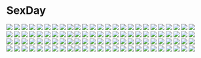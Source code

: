 # SexDay
![](https://konachan.com/image/828bcd43f866de6c1d0227de5e44da53/Konachan.com%20-%2085314%20all_male%20flowers%20guitar%20instrument%20japanese_clothes%20kimono%20male%20namine_ritsu%20purple_eyes%20red%20red_hair%20trap%20utau.jpg)
![](https://konachan.com/jpeg/5f1b4d5cc0462877b69732f36fd0e8df/Konachan.com%20-%2068002%20pointed_ears%20seraphina.jpg)
![](https://konachan.com/jpeg/a860ec6f78e78846bcaaf1be40febf9b/Konachan.com%20-%2076270%20akane_iro_ni_somaru_saka%20katagiri_yuuhi%20panties%20see_through%20thighhighs%20underwear.jpg)
![](https://konachan.com/jpeg/11c68c4ab3a451f4fcc85c56fc3c1322/Konachan.com%20-%20288133%202girls%20anthropomorphism%20barefoot%20bed%20blush%20bondage%20breast_grab%20brown_hair%20girls_frontline%20haneru%20headband%20long_hair%20rope%20scan%20yellow_eyes%20yuri.jpg)
![](https://konachan.com/jpeg/739f70d76944dc723bc2665a7a52c644/Konachan.com%20-%20203010%20elbow_gloves%20gloves%20mechagirl%20original%20samidare_%28okayou%29%20white_hair.jpg)
![](https://konachan.com/image/7fa15eb8cbd4dfe8787cb3c3a1419f07/Konachan.com%20-%2023489%20air%20angel%20kanna%20kannabi_no_mikoto%20key%20visualart%20wings.jpg)
![](https://konachan.com/image/845ffe25e5ac94f6c2face2469ee3200/Konachan.com%20-%20171717%20aizawa_inori%20animal%20blonde_hair%20blue_eyes%20book%20cat%20computer%20doll%20gloves%20headphones%20madobe_ai%20madobe_yuu%20microsoft%20os-tan%20phone%20ponytail%20thighhighs.jpg)
![](https://konachan.com/jpeg/0eb999f97b1dd2e2dae1f7d5013989c1/Konachan.com%20-%20303720%20anus%20blonde_hair%20blush%20breasts%20censored%20cube%20game_cg%20kantoku%20long_hair%20navel%20nude%20purple_eyes%20pussy%20rana_liddell-hart%20spread_legs.jpg)
![](https://konachan.com/image/0eeea96d9733fe4f4d70b4cf06d9642b/Konachan.com%20-%20170184%20armor%20black_hair%20blue_eyes%20gun%20hat%20knife%20lightsaber%20snow%20snowman%20stars%20suweeka%20terraria%20watermark%20weapon%20wings.jpg)
![](https://konachan.com/image/44d60a76debf31016f198cd4b38359a2/Konachan.com%20-%20300700%20arknights%20kurasamerukia%20long_hair%20navel%20nian_%28arknights%29%20pointed_ears%20purple_eyes%20shorts%20white_hair.jpg)
![](https://konachan.com/image/05935f38da1a5f857d4b2a30f8c0c4ca/Konachan.com%20-%20173747%20barefoot%20black_hair%20blue_eyes%20blue_hair%20bow%20glasses%20green_eyes%20kneehighs%20long_hair%20pink_hair%20red_hair%20stockings%20tezuka_rin%20tie%20twintails%20yukira0.jpg)
![](https://konachan.com/image/2c5d869a83e3a5bf0018cd69d2feae87/Konachan.com%20-%207679%20blue_eyes%20brown_hair%20dress%20flowers%20gray_hair%20hat%20wings%20ys.jpg)
![](https://konachan.com/jpeg/50b562bc37d72d2b5b78b2915320f950/Konachan.com%20-%20225055%202girls%20ass%20blonde_hair%20blue_eyes%20blush%20breast_grab%20breasts%20girls_frontline%20gray_hair%20ian_wang%20long_hair%20red_eyes%20rubber_duck%20thighhighs%20towel%20water.jpg)
![](https://konachan.com/image/c3fc252060c0e01e8bbd75c64db4f791/Konachan.com%20-%20235682%20bed%20black_hair%20bow%20braids%20breasts%20bunny_ears%20bunnygirl%20chomusuke%20dress%20long_hair%20pantyhose%20red_eyes%20signed%20tail%20thighhighs%20tie%20watermark%20zoom_layer.jpg)
![](https://konachan.com/image/84e7cc337df4b2f75572a970bd254c16/Konachan.com%20-%20137017%20catherine%20catherine_%28character%29.jpg)
![](https://konachan.com/jpeg/94a9ba951be4e609235de5c9c8fa6996/Konachan.com%20-%20249740%20blonde_hair%20blush%20book%20breasts%20dandelion%20game_cg%20nipples%20panties%20pantyhose%20pussy%20spread_legs%20spread_pussy%20torn_clothes%20uncensored%20underwear.jpg)
![](https://konachan.com/jpeg/9be6191fb882cc740d66c263f5135720/Konachan.com%20-%2087864%20blue_hair%20kawashima_ami%20long_hair%20toradora%20white.jpg)
![](https://konachan.com/jpeg/d841d914a129258411a13e208661128f/Konachan.com%20-%20195688%20blonde_hair%20breasts%20cleavage%20cross_ange%20gloves%20gun%20headphones%20megami%20nakajima_nagisa%20red_eyes%20scan%20short_hair%20torn_clothes%20underboob%20weapon.jpg)
![](https://konachan.com/jpeg/ad63bc9ecb4001ba355e18f51a60d8ec/Konachan.com%20-%20228973%20black_hair%20blush%20censored%20cum%20fellatio%20gloves%20green_eyes%20headband%20muririn%20ninja%20no_bra%20open_shirt%20penis%20scarf%20senren_banka%20short_hair%20wink%20yuzusoft.jpg)
![](https://konachan.com/jpeg/2ec6b05c237ebf53c43b8700f4286662/Konachan.com%20-%2065560%20asakura_nanao%20chikotam%20daidouji_ryouko%20lyrical_lyric%20mikeou%20tagme%20takami_rin.jpg)
![](https://konachan.com/jpeg/cd6135da567bac1aadfe1a9cc5bd91cb/Konachan.com%20-%20238368%20anthropomorphism%20ass%20close%20cropped%20hamakaze_%28kancolle%29%20kantai_collection%20nazu-na%20panties%20pantyhose%20skirt%20underwear%20waifu2x.jpg)
![](https://konachan.com/jpeg/df118a3ec7d25f211a32dd56907cbe78/Konachan.com%20-%20221673%20dress%20microphone%20mizuki_nana%20original%20ponytail%20tsubura.jpg)
![](https://konachan.com/jpeg/201d88358f099cb1c74af5911896e452/Konachan.com%20-%20123104%20game_cg%20nada_yuuki%20nanatsu_no_fushigi_no_owarutoki%20tomariyama_fumi%20ueda_ryou.jpg)
![](https://konachan.com/image/7d4582f48525491a0a1beeab2026de02/Konachan.com%20-%20156057%20fujiwara_no_mokou%20lowlight_kirilenko%20tagme%20touhou.jpg)
![](https://konachan.com/image/9c86c74f4ba3c3b26af2fc817035819a/Konachan.com%20-%20261310%20barefoot%20bed%20black_hair%20blush%20bow%20bra%20breasts%20choker%20drink%20garter%20idolmaster%20long_hair%20navel%20nude%20phone%20short_hair%20skirt%20twintails%20underwear%20wristwear.jpg)
![](https://konachan.com/image/8acd39e6d05d6bb28f78998f553ee640/Konachan.com%20-%20111669%20anjou_naruko%20ano_hi_mita_hana_no_namae_wo_bokutachi_wa_mada_shiranai%20glasses%20honma_meiko%20jpeg_artifacts%20tsurumi_chiriko.jpg)
![](https://konachan.com/image/2bd511f64c814ece83356891782a1018/Konachan.com%20-%20150173%20bakemonogatari%20bra%20breasts%20cleavage%20glasses%20hanekawa_tsubasa%20mizuki_makoto%20monogatari_%28series%29%20panties%20underwear.jpg)
![](https://konachan.com/jpeg/7b7310cb8d5b8205486aa920fc58ec6e/Konachan.com%20-%2018885%20hanbun_no_tsuki_ga_noboru_sora%20hiiragi_miki%20lucky_star%20parody%20white.jpg)
![](https://konachan.com/jpeg/4e028a81e8dc0a79b9361bfb60c7fa16/Konachan.com%20-%20289751%20barefoot%20bed%20blue_hair%20breasts%20cropped%20dress%20nijisanji%20shizuka_rin%20short_hair%20skirt_lift%20uekusa%20yellow_eyes.jpg)
![](https://konachan.com/image/4f2065d0c3a88426472e6b9f490f8a79/Konachan.com%20-%20201915%20male%20megurine_luka%20vocaloid.jpg)
![](https://konachan.com/jpeg/2ea3fc659df6fa97b4b2ac249abcc86d/Konachan.com%20-%20271333%20bikini%20black_hair%20bow%20choker%20flat_chest%20food%20ice_cream%20long_hair%20nanahime_%28aoi%29%20original%20popsicle%20purple_eyes%20signed%20spread_legs%20swimsuit%20thighhighs.jpg)
![](https://konachan.com/jpeg/067eb340a67d14795cb4c6ee025dc444/Konachan.com%20-%20251983%202girls%20aqua_eyes%20blush%20catgirl%20choker%20fang%20gothic%20headdress%20kanora%20lalafell%20loli%20long_hair%20miqo%27te%20ponytail%20ribbons%20short_hair%20signed%20tattoo%20waifu2x.jpg)
![](https://konachan.com/image/f1e7ad1f1549014fcdf8f6e05f2fdfdd/Konachan.com%20-%2083660%20blue_eyes%20blue_hair%20breasts%20cleavage%20deep-sea_girl_%28vocaloid%29%20dress%20hatsune_miku%20long_hair%20mariwai_%28marireroy%29%20twintails%20underwater%20vocaloid%20water.jpg)
![](https://konachan.com/image/c4e969c060d46ef055421ff17179acde/Konachan.com%20-%20210269%20blue_eyes%20forest%20hakurei_reimu%20japanese_clothes%20jpeg_artifacts%20long_hair%20miko%20torii%20touhou%20tree%20yukishiro_arute.jpg)
![](https://konachan.com/jpeg/0d1f9001cd5a8eca7affe3ad7b83dbf4/Konachan.com%20-%20181706%20flowers_%28game%29%20game_cg%20glasses%20hanabishi_rikka%20innocent_grey%20kousaka_mayuri%20ribbons%20school_uniform%20shirahane_suou%20sugina_miki.jpg)
![](https://konachan.com/jpeg/668d086c7d8b6adf18d4705493f306f4/Konachan.com%20-%20155772%20animal_ears%20blonde_hair%20blue_eyes%20breasts%20bunny_ears%20bunnygirl%20cleavage%20game_cg%20hapymaher%20koku%20navel%20panties%20purple_software%20stockings%20underwear.jpg)
![](https://konachan.com/image/2267671f5ce39e1638eedd946839c56e/Konachan.com%20-%2085898%20animal%20bird%20brown_hair%20building%20city%20clouds%20kentarou%20phone%20ruins%20school_uniform%20water.jpg)
![](https://konachan.com/image/7584a056e1b1831fc83a5c3a506cecce/Konachan.com%20-%20262328%20animal_ears%20breasts%20catgirl%20hinata_channel%20nanase_akira_%28iiiostiii%29%20nekomiya_hinata%20nipples%20thighhighs.jpg)
![](https://konachan.com/image/e537d561f4877e729beae9245c213b27/Konachan.com%20-%2084175%20akiyama_mio%20fujirin%20hirasawa_yui%20k-on%21%20kotobuki_tsumugi.jpg)
![](https://konachan.com/image/3625182856d4271fe6844987d347b4ac/Konachan.com%20-%20288732%20bou_nin%20clouds%20grass%20original%20polychromatic%20scenic.jpg)
![](https://konachan.com/image/7572576d52f944b9a917c5a3163fe78e/Konachan.com%20-%2021756%20flandre_scarlet%20touhou%20vampire.jpg)
![](https://konachan.com/image/83108382b85eb0580e726f74ae7dd476/Konachan.com%20-%2027782%20higurashi_no_naku_koro_ni%20panties%20ryuuguu_rena%20underwear%20white.jpg)
![](https://konachan.com/jpeg/91726c3703d22cdb4c5a0c87233205d2/Konachan.com%20-%20292354%20ange_katrina%20book%20daradarahundosi%20nijisanji%20red_eyes%20red_hair%20shade%20skirt%20staff%20tree.jpg)
![](https://konachan.com/jpeg/747b3ccd578fcf7efb80dfd70cc43b89/Konachan.com%20-%20284910%20ass%20blonde_hair%20braids%20breasts%20censored%20fate_%28series%29%20long_hair%20naturalton%20navel%20nipples%20spread_legs%20third-party_edit%20white%20yellow_eyes.jpg)
![](https://konachan.com/jpeg/d609dfcd539fd8f839f79908749525d0/Konachan.com%20-%20289022%20hatsune_miku%20sheepd%20vocaloid.jpg)
![](https://konachan.com/jpeg/11dfc9f4c6299d7c6621b57d5ff4805f/Konachan.com%20-%20131539%20black_hair%20blue_eyes%20blush%20clouds%20game_cg%20hontani_kanae%20saga_planets%20scarf%20shinonome_nozumu%20short_hair%20shorts%20sky%20snow%20snowman%20thighhighs.jpg)
![](https://konachan.com/image/836693eeeec735054ae5ef492f071c5b/Konachan.com%20-%2027781%20furude_rika%20higurashi_no_naku_koro_ni%20houjou_satoko%20maebara_keiichi%20ryuuguu_rena%20sonozaki_mion%20sonozaki_shion.jpg)
![](https://konachan.com/jpeg/525d705f12f82c9aa09d46293cddfb9b/Konachan.com%20-%20189928%20asahina_momoko%20barefoot%20bloomers%20blush%20brown_hair%20girlfriend_%28kari%29%20gym_uniform%20kaguyuu%20long_hair%20pink_eyes.jpg)
![](https://konachan.com/jpeg/d09fb5dbaf2f12d151b8fe741803fc6c/Konachan.com%20-%20205524%20animal%20barefoot%20book%20brown_eyes%20brown_hair%20hotatey%20long_hair%20original%20shorts%20tiger.jpg)
![](https://konachan.com/jpeg/a4d50a8a0f66ba894182996456c08ae3/Konachan.com%20-%20297685%20bee_%28deadflow%29%20christmas%20gray_hair%20hat%20horns%20kuryuu_kohaku%20orange_eyes%20original%20pointed_ears%20santa_hat%20tail.jpg)
![](https://konachan.com/image/d6c898d2993416140e0e185f2dded3ca/Konachan.com%20-%2019834%20fate_%28series%29%20fate_stay_night%20matou_sakura.jpg)
![](https://konachan.com/jpeg/3ed6bb48ae92d16539f2d0f5c3b6faa0/Konachan.com%20-%2098299%20blue_eyes%20blue_hair%20brown_eyes%20brown_hair%20chain%20long_hair%20mahou_shoujo_madoka_magica%20miki_sayaka%20music%20nude%20sakura_kyouko%20short_hair.jpg)
![](https://konachan.com/image/a10deb60367fe35fe966d657d8c7abd5/Konachan.com%20-%20264689%20hatsune_miku%20k2pudding%20long_hair%20twintails%20vocaloid.jpg)
![](https://konachan.com/image/88c96589886d6bee56570890393f2c6b/Konachan.com%20-%2046542%20animal%20bird%20kneehighs%20red_eyes%20shameimaru_aya%20skirt%20sky%20tokiame%20touhou.jpg)
![](https://konachan.com/jpeg/6afc8df4cb056c3cf5d8df590ea95d91/Konachan.com%20-%20283180%202girls%20blush%20breasts%20cleavage%20close%20gloves%20headdress%20hololive%20hug%20long_hair%20muike%20necklace%20petals%20pink_eyes%20pink_hair%20shoujo_ai%20wedding%20white_hair.jpg)
![](https://konachan.com/jpeg/7535641cf1258dbbe474cce720ea0509/Konachan.com%20-%20145354%20black_hair%20blush%20bra%20breasts%20cunnilingus%20game_cg%20jinnai_akane%20jinnai_kouka%20nipples%20panties%20purple_hair%20school_uniform%20thighhighs%20underwear%20wet%20yuri.jpg)
![](https://konachan.com/jpeg/6b9c03492d258e312abf105388b36462/Konachan.com%20-%2065122%20barasuishou%20close%20eyepatch%20polychromatic%20rozen_maiden%20vector.jpg)
![](https://konachan.com/jpeg/df1e5288a8699d7d44106ae5dfc68fc9/Konachan.com%20-%20282587%20blonde_hair%20blue_eyes%20boots%20braids%20breasts%20clouds%20gloves%20knife%20long_hair%20necklace%20no_bra%20ponytail%20scenic%20shirt_lift%20signed%20skirt%20sky%20water%20weapon.jpg)
![](https://konachan.com/image/d9b8da5abe8ffd82f5b0cc37aa57bd74/Konachan.com%20-%20249237%20blue_eyes%20blue_hair%20blush%20hatsune_miku%20kyouda_suzuka%20suna_no_wakusei_%28vocaloid%29%20sunglasses%20twintails%20vocaloid.jpg)
![](https://konachan.com/image/371e3e55756a0edbac6a95b9b61e2248/Konachan.com%20-%20163010%20bikini%20blonde_hair%20blue_eyes%20glasses%20swimsuit%20tagme.jpg)
![](https://konachan.com/image/68efb42510fd35564785c869b7369fc0/Konachan.com%20-%2019684%20artoria_pendragon_%28all%29%20fate_%28series%29%20fate_stay_night%20saber%20white%20windows.jpg)
![](https://konachan.com/jpeg/29f66ca88b8b256300246619268dae82/Konachan.com%20-%20307838%20animal_ears%20blue_eyes%20capriccio%20doggirl%20dress%20goth-loli%20gray%20gray_hair%20loli%20lolita_fashion%20original%20pantyhose%20shirt%20short_hair%20tail%20third-party_edit.jpg)
![](https://konachan.com/image/5b1d4a43dca2d3f648a1ffe04444faec/Konachan.com%20-%20282681%20anthropomorphism%20anus%20ass%20azur_lane%20barefoot%20blonde_hair%20blush%20breasts%20brown_eyes%20nude%20pussy%20roon_%28azur_lane%29%20rosaline%20short_hair%20uncensored%20white.jpg)
![](https://konachan.com/jpeg/270034bba87388baa64e169d8028c1a6/Konachan.com%20-%20264420%20apple%20choker%20flowers%20food%20fruit%20hat%20original%20ribbons%20say_hana%20school_uniform%20short_hair%20skull%20waifu2x%20white_hair%20witch_hat.jpg)
![](https://konachan.com/image/3597fa8e3e8500247af6374a3da9fc44/Konachan.com%20-%2030798%20bikini%20nanami_akari%20swimsuit%20tomose_shunsaku.jpg)
![](https://konachan.com/image/74ae60842dcc3a047b6a7c7f919b28da/Konachan.com%20-%20174867%20amanagi_seiji%20blush%20bow%20breasts%20long_hair%20original%20panties%20pink_eyes%20pink_hair%20ribbons%20striped_panties%20thighhighs%20topless%20twintails%20underwear.jpg)
![](https://konachan.com/image/75a40196bc7297f0e9e739dc4abdb0ee/Konachan.com%20-%2063470%20censored%20favorite%20game_cg%20hoshizora_no_memoria%20tagme.jpg)
![](https://konachan.com/jpeg/c3d77a5f0b81f4b11d7c1b6e462c209d/Konachan.com%20-%20198161%20baseson%20bikini%20breasts%20cleavage%20dark_skin%20fang%20glasses%20hikage_eiji%20koihime_musou%20kougai%20sonsaku%20sonshoukou%20swimsuit%20tattoo%20underboob%20water%20wet%20wink.jpg)
![](https://konachan.com/image/cd785d6cd8f8d99b3b8ca71f5480205a/Konachan.com%20-%20219267%20bow_%28weapon%29%20breasts%20gia%20gray%20green_eyes%20green_hair%20original%20signed%20weapon%20zettai_ryouiki.jpg)
![](https://konachan.com/image/9146d971b41f6d0e62703c4ad710bb4e/Konachan.com%20-%20206356%20barefoot%20blue_eyes%20book%20breasts%20brown_hair%20cleavage%20jjune%20original%20paper%20scarf%20skirt.jpg)
![](https://konachan.com/image/1853f7890f4cdf2b164e6f3e2a026148/Konachan.com%20-%208626%20izumi_soujirou%20kogami_akira%20lucky_star%20miyakawa-ke_no_kuufuku%20miyakawa_hikage%20miyakawa_hinata.jpg)
![](https://konachan.com/image/6b5a62a4d134af1e43687392f3cb0de1/Konachan.com%20-%20256977%202girls%20aliasing%20blue_eyes%20blue_hair%20blush%20bow%20breasts%20choker%20cleavage%20garter%20long_hair%20original%20panties%20thighhighs%20twintails%20underwear%20wand%20wings.jpg)
![](https://konachan.com/jpeg/898d7d084df8005dd83b780c26aa3892/Konachan.com%20-%20211744%20aliasing%20all_male%20k_%28anime%29%20male%20suou_mikoto_%28k%29%20tagme_%28artist%29%20third-party_edit.jpg)
![](https://konachan.com/jpeg/a2b93f6a3a6e52740f5b280d03c9048a/Konachan.com%20-%20277531%202girls%20bed%20blue_eyes%20blush%20book%20breasts%20brown_hair%20cleavage%20dress%20long_hair%20original%20purple_eyes%20summer_dress%20torokeru_none%20white_hair.jpg)
![](https://konachan.com/jpeg/dbd32581dca6c1ce87e71d44cf3a5b88/Konachan.com%20-%20142022%20asteel_runastia%20astronauts%20blush%20breasts%20censored%20erect%21%20game_cg%20gray_hair%20horns%20long_hair%20nipples%20piromizu%20pointed_ears%20sex%20thighhighs%20wet%20wings.jpg)
![](https://konachan.com/jpeg/551e07ca4ba7c7e2adb9f391e0a9f52b/Konachan.com%20-%2046311%20kirimiya_miduki%20yume_miru_kusuri.jpg)
![](https://konachan.com/image/3e092ef40979658bda8d3d54057c4a59/Konachan.com%20-%20119115%20breasts%20cleavage%20gloves%20horns%20katana%20long_hair%20original%20pointed_ears%20ryuuzaki_ichi%20sword%20thighhighs%20weapon.jpg)
![](https://konachan.com/image/394ac2f1d989ed526b1b386651cef73e/Konachan.com%20-%20284817%202girls%20animal_ears%20black_hair%20goth-loli%20granblue_fantasy%20japanese_clothes%20lolita_fashion%20long_hair%20nier_%28granblue_fantasy%29%20pollity%20tears%20wristwear.jpg)
![](https://konachan.com/image/374c0f71e6391fa85cdf854b3bc8bee3/Konachan.com%20-%2092797%20animal_ears%20blue_eyes%20blue_hair%20bunny_ears%20bunnygirl%20collar%20flat_chest%20kirin_kakeru%20loli%20open_shirt%20original%20thighhighs%20twintails.jpg)
![](https://konachan.com/image/ae9d33cd2141971e18c933718fb7c207/Konachan.com%20-%20196455%20building%20car%20clouds%20grass%20landscape%20original%20pochi_%28poti1990%29%20scenic%20school_uniform%20signed%20skirt%20sky%20until_death_do_us_apart.jpg)
![](https://konachan.com/jpeg/5c5d417e79914f1e69f3a9b4ded54ba7/Konachan.com%20-%20196108%20akit_%2815jamjam%29%20blue_hair%20bow%20bra%20candy%20chocolate%20kneehighs%20long_hair%20navel%20open_shirt%20ribbons%20skirt%20sonoda_umi%20underwear%20valentine%20yellow_eyes.jpg)
![](https://konachan.com/jpeg/8c6cfb5757807242ba8594c9dc1efddb/Konachan.com%20-%2090803%20all-time%20blue_hair%20blush%20futsu_janai%20game_cg%20panties%20pink_eyes%20suzuhara_hitomi%20underwear%20wet.jpg)
![](https://konachan.com/image/e7c780cca35bf5a5aec3d3a7a3b9c6c2/Konachan.com%20-%20167115%20blue_eyes%20blue_hair%20blush%20close%20crying%20hatsune_miku%20long_hair%20sudachi_%28calendar%29%20tears%20tie%20twintails%20vocaloid%20white.jpg)
![](https://konachan.com/jpeg/eec557b4d6fa81ee3f3a7769ac76e5ff/Konachan.com%20-%20121720%20brown_eyes%20brown_hair%20dualscreen%20kuroba%20original.jpg)
![](https://konachan.com/image/208bf99910066e526fc1152925f50bbf/Konachan.com%20-%2087924%20butterfly%20fairy%20pointed_ears%20tagme%20yamashita_shunya.jpg)
![](https://konachan.com/image/427ceca77cef69dbb4e6fa90faa1ad24/Konachan.com%20-%20114169%20anthropomorphism%20brown_hair%20chibi%20food%20robot%20short_hair%20tagme.jpg)
![](https://konachan.com/image/33d291032ecfff4de57f6c96fd70477b/Konachan.com%20-%20165890%20cross%20gloves%20green_hair%20hat%20nanna_%28irasutokanakili%29%20original%20red_eyes.jpg)
![](https://konachan.com/image/7ab8be49125362b698729b63539b2c94/Konachan.com%20-%20149329%20brown_eyes%20daidou_%28demitasse%29%20gray_hair%20long_hair%20scarf%20snow%20vocaloid%20yowane_haku.jpg)
![](https://konachan.com/image/8f86051b5c796ff15f8d748e830eaa34/Konachan.com%20-%20106789%20blonde_hair%20breasts%20cleavage%20food%20no_bra%20open_shirt%20yukiusagi.jpg)
![](https://konachan.com/jpeg/9bbb8bc16dd8cf5ccaa81c15892c36c9/Konachan.com%20-%2043253%20hyakko%20kobayashi_koma.jpg)
![](https://konachan.com/jpeg/aabaf06b0c3f78299aacef9fef61b093/Konachan.com%20-%2037544%20birdy_cephon_altera%20birdy_the_mighty.jpg)
![](https://konachan.com/image/7311c6bcad3db1ccd8c423d55326b295/Konachan.com%20-%20291025%20aliasing%20breasts%20cameltoe%20chain%20fate_%28series%29%20long_hair%20nipples%20orange_eyes%20ponytail%20red%20see_through%20solopipb%20sunglasses%20topless%20white_hair%20wristwear.jpg)
![](https://konachan.com/image/42020900745d342645dff1b4d1d6ca09/Konachan.com%20-%20260964%20brown_hair%20card_captor_sakura%20crown%20kinomoto_sakura%20short_hair%20squchan%20watermark.jpg)
![](https://konachan.com/jpeg/7d6f094b7d7c1f5480d08aed52a600e3/Konachan.com%20-%20159075%202girls%20amatsuka_mao%20amatsuka_megumi%20brown_hair%20gj_bu%20kneehighs%20red_hair%20sleeping%20thighhighs%20yaguo.jpg)
![](https://konachan.com/image/3fd94b3b905e9374b5323108cb3b635d/Konachan.com%20-%20255876%20animal_ears%20black_hair%20blush%20breasts%20brown_eyes%20catgirl%20flowers%20neko_works%20nekopara%20nipples%20no_bra%20open_shirt%20sayori%20short_hair%20watermark%20wristwear.jpg)
![](https://konachan.com/jpeg/3c09c95c689007dcefd28dd5ea28dbe7/Konachan.com%20-%20238667%20breasts%20brown_eyes%20censored%20chain%20cum%20game_cg%20guilty%20instrument%20long_hair%20navel%20nipples%20nude%20penis%20sex%20spread_legs%20tagme_%28artist%29%20violin.jpg)
![](https://konachan.com/image/8727fbd03d2d153fd9ff085e5b4b54f4/Konachan.com%20-%20159710%20clouds%20iy_tujiki%20original%20scenic%20sky.jpg)
![](https://konachan.com/jpeg/80a0461bfe82b419f846a167e5508623/Konachan.com%20-%20147568%20akashiya_moka%20blue_hair%20breasts%20demon%20kurono_kurumu%20rosario%2Bvampire%20succubus%20tail%20topless%20underwear%20wings%20yuri.jpg)
![](https://konachan.com/image/a3e817e0a557680dc5f406987f198688/Konachan.com%20-%20276139%20animal_ears%20apron%20bicolored_eyes%20breasts%20catgirl%20cleavage%20headdress%20kamishiro_piyo%20lolita_fashion%20maid%20original%20purple_eyes%20tail%20thighhighs%20wand%20wink.jpg)
![](https://konachan.com/image/7d0cfceaec3fded02eab2f7f958505e3/Konachan.com%20-%2083038%202girls%20blonde_hair%20bra%20brown_eyes%20brown_hair%20fuyuno_haruaki%20headphones%20short_hair%20tagme%20twintails%20underwear%20yuri.jpg)
